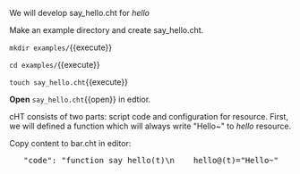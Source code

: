 <!--
 * @Descripttion: 
 * @Author: lzy
 * @Date: 2020-05-21 10:06:25
 * @LastEditors: lzy
 * @LastEditTime: 2020-05-21 16:53:40
--> 
We will develop say_hello.cht for *hello*

Make an example directory and create say_hello.cht.

`mkdir examples/`{{execute}}

`cd examples/`{{execute}}

`touch say_hello.cht`{{execute}}

**Open** `say_hello.cht`{{open}} in edtior.

cHT consists of two parts: script code and configuration for resource.
First, we will defined a function which will always write "Hello~" to
*hello* resource.

Copy content to bar.cht in editor:

<pre class="file" data-filename="say_hello.cht" data-target="replace">
   "code": "function say_hello(t)\n    hello@(t)="Hello~"    end",
</pre>